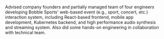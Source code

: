 Advised company founders and partially managed team of four engineers developing Bobble Sports' web-based event (e.g., sport, concert, etc.) interaction system, including React-based frontend, mobile app development, Kubernetes backend, and high performance audio synthesis and streaming system. Also did some hands-on engineering in collaboration with technical team.